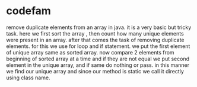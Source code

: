 # codefam
remove duplicate elements from an array in java.
it is a very basic but tricky task.
here we first sort the array ,
then count how many unique elements were present in an array.
after that comes the task of removing duplicate elements.
for this we use for loop and if statement.
we put the first element of unique array same as sorted array.
now compare 2 elements from beginning of sorted array at a time 
and if they are not equal we put second element in the unique array,
and if same do nothing or pass.
in this manner we find our unique array
and since our method is static we call it directly using class name.

